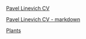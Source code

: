 [Pavel Linevich CV](https://pavelgith.github.io/rsschool-cv/)

[Pavel Linevich CV  - markdown](https://pavelgith.github.io/rsschool-cv/cv)

[Plants](https://pavelgith.github.plants/)